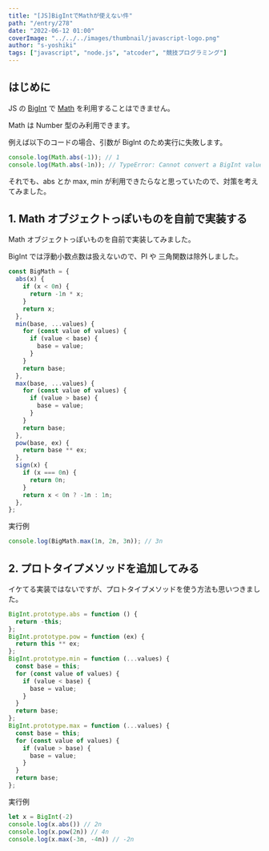 ```yaml
---
title: "[JS]BigIntでMathが使えない件"
path: "/entry/278"
date: "2022-06-12 01:00"
coverImage: "../../../images/thumbnail/javascript-logo.png"
author: "s-yoshiki"
tags: ["javascript", "node.js", "atcoder", "競技プログラミング"]
---
```


## はじめに

JS の [BigInt](https://developer.mozilla.org/ja/docs/Web/JavaScript/Reference/Global_Objects/BigInt)
で [Math](https://developer.mozilla.org/ja/docs/Web/JavaScript/Reference/Global_Objects/Math)
を利用することはできません。

Math は Number 型のみ利用できます。

例えば以下のコードの場合、引数が BigInt のため実行に失敗します。

```js
console.log(Math.abs(-1)); // 1
console.log(Math.abs(-1n)); // TypeError: Cannot convert a BigInt value to a number
```

それでも、abs とか max, min が利用できたらなと思っていたので、対策を考えてみました。

## 1. Math オブジェクトっぽいものを自前で実装する

Math オブジェクトっぽいものを自前で実装してみました。

BigInt では浮動小数点数は扱えないので、PI や 三角関数は除外しました。

```js
const BigMath = {
  abs(x) {
    if (x < 0n) {
      return -1n * x;
    }
    return x;
  },
  min(base, ...values) {
    for (const value of values) {
      if (value < base) {
        base = value;
      }
    }
    return base;
  },
  max(base, ...values) {
    for (const value of values) {
      if (value > base) {
        base = value;
      }
    }
    return base;
  },
  pow(base, ex) {
    return base ** ex;
  },
  sign(x) {
    if (x === 0n) {
      return 0n;
    }
    return x < 0n ? -1n : 1n;
  },
};
```

実行例

```js
console.log(BigMath.max(1n, 2n, 3n)); // 3n
```

## 2. プロトタイプメソッドを追加してみる

イケてる実装ではないですが、プロトタイプメソッドを使う方法も思いつきました。

```js
BigInt.prototype.abs = function () {
  return -this;
};
BigInt.prototype.pow = function (ex) {
  return this ** ex;
};
BigInt.prototype.min = function (...values) {
  const base = this;
  for (const value of values) {
    if (value < base) {
      base = value;
    }
  }
  return base;
};
BigInt.prototype.max = function (...values) {
  const base = this;
  for (const value of values) {
    if (value > base) {
      base = value;
    }
  }
  return base;
};
```

実行例

```js
let x = BigInt(-2)
console.log(x.abs()) // 2n
console.log(x.pow(2n)) // 4n
console.log(x.max(-3n, -4n)) // -2n
```
